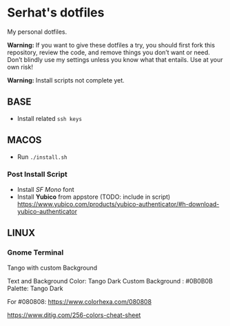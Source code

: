 # Serhat's dotfiles

My personal dotfiles.

**Warning:** If you want to give these dotfiles a try, you should first fork
this repository, review the code, and remove things you don’t want or need.
Don’t blindly use my settings unless you know what that entails. Use at your own
risk!

**Warning:** Install scripts not complete yet.

## BASE

- Install related `ssh keys`

## MACOS

- Run `./install.sh`

### Post Install Script

- Install *SF Mono* font
- Install **Yubico** from appstore (TODO: include in script)
  https://www.yubico.com/products/yubico-authenticator/#h-download-yubico-authenticator

## LINUX

### Gnome Terminal

Tango with custom Background

Text and Background Color: Tango Dark
Custom Background : #0B0B0B
Palette: Tango Dark

For #080808: https://www.colorhexa.com/080808

https://www.ditig.com/256-colors-cheat-sheet
